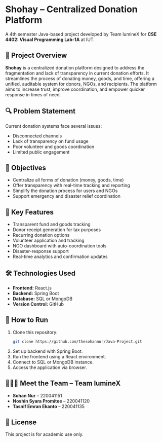 # Shohay – Centralized Donation Platform

A 4th semester Java-based project developed by Team lumineX for **CSE 4402: Visual Programming Lab-1A** at IUT.

## 📘 Project Overview

**Shohay** is a centralized donation platform designed to address the fragmentation and lack of transparency in current donation efforts. It streamlines the process of donating money, goods, and time, offering a unified, auditable system for donors, NGOs, and recipients. The platform aims to increase trust, improve coordination, and empower quicker response in times of need.

## 🔍 Problem Statement

Current donation systems face several issues:
- Disconnected channels
- Lack of transparency on fund usage
- Poor volunteer and goods coordination
- Limited public engagement

## 🎯 Objectives

- Centralize all forms of donation (money, goods, time)
- Offer transparency with real-time tracking and reporting
- Simplify the donation process for users and NGOs
- Support emergency and disaster relief coordination

## 🌟 Key Features

- Transparent fund and goods tracking
- Donor receipt generation for tax purposes
- Recurring donation options
- Volunteer application and tracking
- NGO dashboard with auto-coordination tools
- Disaster-response support
- Real-time analytics and confirmation updates

## 🛠️ Technologies Used

- **Frontend:** React.js
- **Backend:** Spring Boot
- **Database:** SQL or MongoDB
- **Version Control:** GitHub

## 🚀 How to Run

1. Clone this repository:
   ```bash
   git clone https://github.com/thesohannur/Java-Project.git
   ```
2. Set up backend with Spring Boot.
3. Run the frontend using a React environment.
4. Connect to SQL or MongoDB instance.
5. Access the application via browser.

## 🧑‍🤝‍🧑 Meet the Team – Team lumineX

- **Sohan Nur** – 220041151
- **Noshin Syara Promitee** – 220041120
- **Tasnif Emran Ekanto** – 220041135

## 🧾 License

This project is for academic use only.